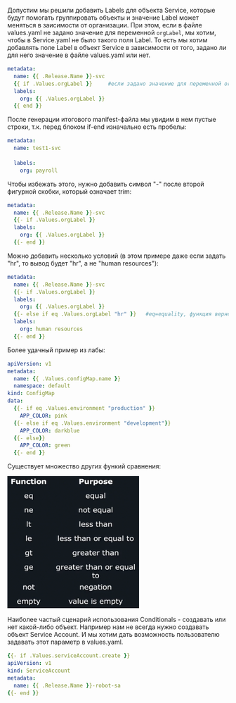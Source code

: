 Допустим мы решили добавить Labels для объекта Service, которые будут помогать группировать объекты и значение Label может меняться в заисимости от организации. При этом, если в файле values.yaml не задано значение для переменной `orgLabel`, мы хотим, чтобы в Service.yaml не было такого поля Label. То есть мы хотим добавлять поле Label в объект Service в зависимости от того, задано ли для него значение в файле values.yaml или нет.
```yaml
metadata:
  name: {{ .Release.Name }}-svc
  {{ if .Values.orgLabel }}     #если задано значение для переменной orgLabel, тогда строки будут добавлены в итоговый манифест-файл
  labels:
    org: {{ .Values.orgLabel }}
  {{ end }}
```

После генерации итогового manifest-файла мы увидим в нем пустые строки, т.к. перед блоком if-end изначально есть пробелы:
```yaml
metadata:
  name: test1-svc

  labels:
    org: payroll

```

Чтобы избежать этого, нужно добавить символ "-" после второй фигурной скобки, который означает trim:
```yaml
metadata:
  name: {{ .Release.Name }}-svc
  {{- if .Values.orgLabel }}
  labels:
    org: {{ .Values.orgLabel }}
  {{- end }}
```

Можно добавить несколько условий (в этом примере даже если задать "hr", то вывод будет "hr", а не "human resources"):
```yaml
metadata:
  name: {{ .Release.Name }}-svc
  {{- if .Values.orgLabel }}
  labels:
    org: {{ .Values.orgLabel }}
  {{- else if eq .Values.orgLabel "hr" }}   #eq=equality, функция вернет true, если значение переменной orgLabel равно "hr"
  labels:
    org: human resources
  {{- end }}
```

Более удачный пример из лабы:
```yaml
apiVersion: v1
metadata:
  name: {{ .Values.configMap.name }}
  namespace: default
kind: ConfigMap
data:
  {{- if eq .Values.environment "production" }}
    APP_COLOR: pink
  {{- else if eq .Values.environment "development"}}
    APP_COLOR: darkblue
  {{- else}}
    APP_COLOR: green
  {{- end }}
```

Существует множество других функий сравнения:

<img src="screen.png" width="300" height="300"><br>

Наиболее частый сценарий использования Conditionals - создавать или нет какой-либо объект. Например нам не всегда нужно создавать объект Service Account. И мы хотим дать возможность пользователю задавать этот параметр в values.yaml.
```yaml
{{- if .Values.serviceAccount.create }}
apiVersion: v1
kind: ServiceAccount
metadata:
  name: {{ .Release.Name }}-robot-sa
{{- end }}
```